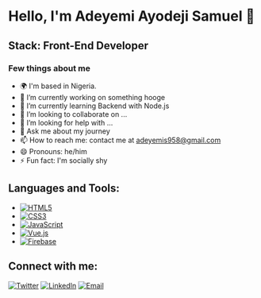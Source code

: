 # Hello, I'm Adeyemi Ayodeji Samuel 👋
## Stack: Front-End Developer

<!--**iamunclesam/iamunclesam** is a ✨ _special_ ✨ repository because its `README.md` (this file) appears on your GitHub profile.

Here are some ideas to get you started:-->

### Few things about me

- 🌍 I'm based in Nigeria.
- 🔭 I’m currently working on something hooge
- 🌱 I’m currently learning Backend with Node.js
- 👯 I’m looking to collaborate on ...
- 🤔 I’m looking for help with ...
- 💬 Ask me about my journey
- 📫 How to reach me: contact me at [adeyemis958@gmail.com](mailto:adeyemis958@gmail.com)
- 😄 Pronouns: he/him
- ⚡ Fun fact: I'm socially shy 
  
## Languages and Tools:

- [![HTML5](https://img.shields.io/badge/-HTML5-E34F26?style=flat&logo=html5&logoColor=white)](https://developer.mozilla.org/en-US/docs/Web/Guide/HTML/HTML5) 
- [![CSS3](https://img.shields.io/badge/-CSS3-1572B6?style=flat&logo=css3&logoColor=white)](https://developer.mozilla.org/en-US/docs/Web/CSS)
- [![JavaScript](https://img.shields.io/badge/-JavaScript-F7DF1E?style=flat&logo=javascript&logoColor=black)](https://developer.mozilla.org/en-US/docs/Web/JavaScript)
- [![Vue.js](https://img.shields.io/badge/-Vue.js-4FC08D?style=flat&logo=vue.js&logoColor=white)](https://vuejs.org/)
- [![Firebase](https://img.shields.io/badge/-Firebase-FFCA28?style=flat&logo=firebase&logoColor=black)](https://firebase.google.com/)


## Connect with me:

[![Twitter](https://img.shields.io/badge/-Twitter-1DA1F2?style=flat&logo=twitter&logoColor=white)](https://twitter.com/heis_unclesam)
[![LinkedIn](https://img.shields.io/badge/-LinkedIn-0077B5?style=flat&logo=linkedin&logoColor=white)](https://www.linkedin.com/in/adeyemi-samuel-90a913222)
[![Email](https://img.shields.io/badge/-Email-D14836?style=flat&logo=gmail&logoColor=white)](mailto:adeyemis959@gmail.com)
